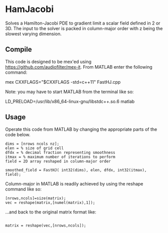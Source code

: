 # HamJacobi

Solves a Hamilton-Jacobi PDE to gradient limit a scalar field defined in 2 or 3D. The input to the solver is packed in column-major order with z being the slowest varying dimension. 

## Compile

This code is designed to be mex'ed using https://github.com/audiofilter/mex-it. From MATLAB enter the following command: 

mex CXXFLAGS="\$CXXFLAGS -std=c++11" FastHJ.cpp

Note: you may have to start MATLAB from the terminal like so:

LD_PRELOAD=/usr/lib/x86_64-linux-gnu/libstdc++.so.6 matlab

## Usage 

Operate this code from MATLAB by changing the appropriate parts of the code below.

```
dims = [nrows ncols nz]; 
elen = % size of grid cell 
dfdx = % decimal fraction representing smoothness
itmax = % maximum number of iterations to perform 
field = 2D array reshaped in column-major order 

smoothed_field = FastHJ( int32(dims), elen, dfdx, int32(itmax), field);
```
Column-major in MATLAB is readily achieved by using the reshape command like so: 

```
[nrows,ncols]=size(matrix);
vec = reshape(matrix,[numel(matrix),1]); 
```

...and back to the original matrix format like: 

```

matrix = reshape(vec,[nrows,ncols]); 
```

